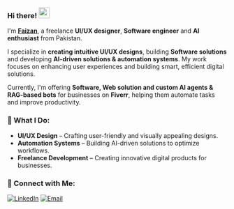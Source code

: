 ### Hi there! <img src="https://emojis.slackmojis.com/emojis/images/153651075/4594/blob-wave.gif" width="25"/>

I'm [**Faizan**](https://faizannadeem.framer.website/), a freelance **UI/UX designer**, **Software engineer** and **AI enthusiast** from Pakistan.  

I specialize in **creating intuitive UI/UX designs**, building **Software solutions** and developing **AI-driven solutions & automation systems**. My work focuses on enhancing user experiences and building smart, efficient digital solutions.  

Currently, I'm offering **Software, Web solution and custom AI agents & RAG-based bots** for businesses on **Fiverr**, helping them automate tasks and improve productivity.  

### 🚀 What I Do:
- **UI/UX Design** – Crafting user-friendly and visually appealing designs.
- **Automation Systems** – Building AI-driven solutions to optimize workflows.
- **Freelance Development** – Creating innovative digital products for businesses.

### 🔗 Connect with Me:
[![LinkedIn](https://img.shields.io/badge/LinkedIn-%230076C0.svg?style=for-the-badge&logo=LinkedIn&logoColor=white)](https://www.linkedin.com/in/mfaizan422/) [![Email](https://img.shields.io/badge/Email-%23D14836.svg?style=for-the-badge&logo=Gmail&logoColor=white)](mailto:imfaizannadeem@gmail.com)  

